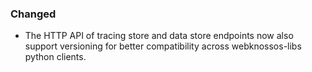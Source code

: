 ### Changed
- The HTTP API of tracing store and data store endpoints now also support versioning for better compatibility across webknossos-libs python clients.
